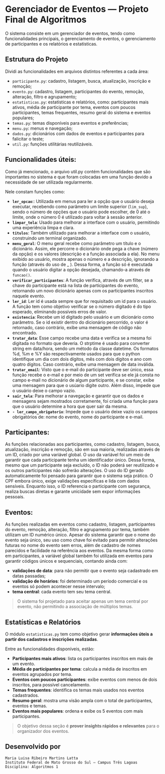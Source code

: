 # Gerenciador de Eventos — Projeto Final de Algoritmos

O sistema consiste em um gerenciador de eventos, tendo como funcionalidades principais, o gerenciamento de eventos, o gerenciamento de participantes e os relatórios e estatísticas.

## Estrutura do Projeto

Dividi as funcionalidades em arquivos distintos referentes a cada área:
- `participante.py`: cadastro, listagem, busca, atualização, inscrição e remoção;
- `evento.py`: cadastro, listagem, participantes do evento, remoção, alteração, filtro e agrupamento;
- `estatisticas.py`: estatísticas e relatórios, como: participantes mais ativos, média de participante por tema, eventos com poucos participantes, temas frequentes, resumo geral do sistema e eventos populares;
- `temas.py`: temas disponíveis para eventos e preferências;
- `menu.py`: menus e navegação;
- `dados.py`: dicionários com dados de eventos e participantes para falicitar o teste;
- `util.py`: funções utilitárias reutilizáveis.

## Funcionalidades úteis:
Como já mencionado, o arquivo util.py contém funcionalidades que são importantes no sistema e que foram colocadas em uma função devido a necessidade de ser utilizada regularmente.
    
Nele constam funções como:
- **`ler_opcao`**:: Utilizada em menus para ler a opção que o usuário deseja executar, recebendo como parâmetro um limite superior (`lim_sup`), sendo o número de opções que o usuário pode escolher, de 0 até o limite, onde o número 0 é utilizado para voltar à sessão anterior.
- **`limpar_tela`**: Usado para melhorar a interface com o usuário, permitindo uma experiência limpa e clara.
- **`titulos`**: Também utilizado para melhorar a interface com o usuário, construindo um terminal organizado.
- **`menu_geral`**: O menu geral recebe como parâmetro um título e o dicionário. Assim, ele percorre o dicionário onde pega a chave (número da opção) e os valores (descrição e a função associada a ela). No menu exibido ao usuário, mostra apenas o número e a descrição, ignorando a função (através do uso de _ ). Dessa forma, a função só é executada quando o usuário digitar a opção desejada, chamando-a através de `funcao()`.
- **`verificar_participantes`**: A função verifica, através de um filter, se a chave do participante está na lista de participantes do evento, retornando um novo dicionário apenas com os participantes inscritos naquele evento.
- **`ler_id`**: Ler id é usada sempre que for requisitado um id para o usuário. A função tem como objetivo verificar se o número digitado é do tipo esperado, eliminando possíveis erros de valor.
- **`existencia`**: Recebe um id digitado pelo usuário e um dicionário como parâmetro. Se o id existir dentro do dicionário percorrido, o valor é retornado, caso contrário, exibe uma mensagem de código não encontrado.
- **`tratar_data`**: Esse campo recebe uma data e verifica se a mesma foi digitada no formato que deveria. O strptime é usado para converter string em data/hora, sendo um método da classe datetime. Os formatos %d, %m e %Y são respectivamente usados para que o python identifique um dia com dois dígitos, mês com dois dígitos e ano com quatro dígitos. Caso contrário, exibe uma mensagem de data inválida.
- **`tratar_email`**: Visto que o e-mail do participante deve ser único, essa função recebe o e-mail e por meio de um set verifica se ele já consta no campo e-mail no dicionário de algum participante, e se constar, exibe uma mensagem para que o usúario digite outro. Além disso, impede que o usuário deixe o campo vazio.
- **`sair_tela`**: Para melhorar a navegação e garantir que os dados e mensagens sejam mostrados corretamente, foi criada uma função para que o usuário determine a hora que quer sair da mesma.
- **`- ler_campo_obrigatorio`**: Impede que o usuário deixe vazio os campos obrigatórios de: nome do evento, nome do participante e e-mail. 

## Participantes:
As funções relacionadas aos participantes, como cadastro, listagem, busca, atualização, inscrição e remoção, são em sua maioria, realizadas através de um ID, criado por uma variável global. O uso da variável foi um meio de garantir que cada participante tenha um identificador único. Dessa forma, mesmo que um participante seja excluído, o ID não poderá ser reutilizado e os outros participantes não sofrerão alterações. 
O uso do ID gerado automaticamente foi pensado para garantir que o sistema seja prático. O CPF embora único, exige validações específicas e lida com dados sensíveis. Enquanto isso, o ID referencia o participante com segurança, realiza buscas diretas e garante unicidade sem expor informações pessoais.

## Eventos:
As funções realizadas em eventos como cadastro, listagem, participantes do evento, remoção, alteração, filtro e agrupamento por tema, também utilizam um ID numérico único. Apesar do sistema garantir que o nome do evento seja único, seu uso como chave foi evitado para permitir alterações futuras no nome do evento sem erros, além de cadastro de nomes parecidos e facilidade na referência aos eventos.
Da mesma forma como em participantes, a variável global também foi utilizada em eventos para garantir códigos únicos e sequenciais, contando ainda com: 
- **validações de data**: para não permitir que o evento seja cadastrado em datas passadas;
- **validação de horários**: foi determinado um período comercial e os eventos só podem acontecer nesse intervalo; 
- **tema central**: cada evento tem seu tema central.
> O sistema foi projetado para aceitar apenas um tema central por evento, não permitindo a associação de múltiplos temas.

## Estatísticas e Relatórios

O módulo `estatisticas.py` tem como objetivo gerar **informações úteis a partir dos cadastros e inscrições realizadas**.

Entre as funcionalidades disponíveis, estão:

- **Participantes mais ativos**: lista os participantes inscritos em mais de um evento.
- **Média de participantes por tema**: calcula a média de inscritos em eventos agrupados por tema.
- **Eventos com poucos participantes**: exibe eventos com menos de dois inscritos, para possível cancelamento.
- **Temas frequentes**: identifica os temas mais usados nos eventos cadastrados.
- **Resumo geral**: mostra uma visão ampla com o total de participantes, eventos e temas.
- **Eventos mais populares**: ordena e exibe os 5 eventos com mais participantes.

> O objetivo dessa seção é **prover insights rápidos e relevantes** para o organizador dos eventos.

## Desenvolvido por

    Maria Luisa Ribeiro Martins Latta  
    Instituto Federal de Mato Grosso do Sul – Campus Três Lagoas  
    Disciplina: Algoritmos 1
